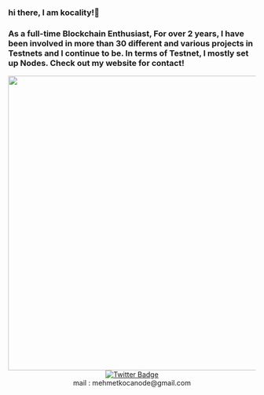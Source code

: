 ### hi there, I am kocality!👋
 <a></a>
### As a full-time Blockchain Enthusiast, For over 2 years, I have been involved in more than 30 different and various projects in Testnets and I continue to be. In terms of Testnet, I mostly set up Nodes. Check out my website for contact! 
 
<div id="header" align="center">
  <img src="https://media.tenor.com/hIUA2uaU3uYAAAAC/ufo361-fire.gif" width="600"/>


<div id="badges">
  <a href="https://twitter.com/kkocality">
    <img src="https://img.shields.io/badge/Twitter-blue?style=for-the-badge&logo=twitter&logoColor=white" alt="Twitter Badge"/>
  </a>
</div>

</div>  
<div align="center">  
mail : mehmetkocanode@gmail.com
